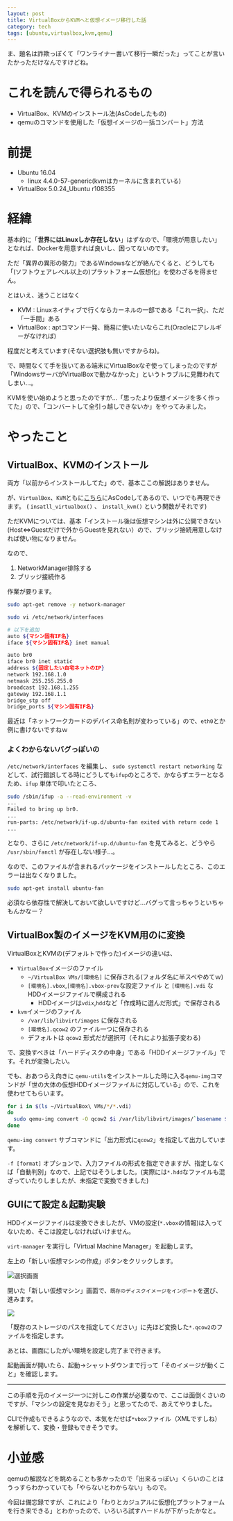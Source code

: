 ```yaml
---
layout: post
title: VirtualBoxからKVMへと仮想イメージ移行した話
category: tech
tags: [ubuntu,virtualbox,kvm,qemu]
---
```


ま、題名は詐欺っぽくて「ワンライナー書いて移行一瞬だった」ってことが言いたかっただけなんですけどね。

# これを読んで得られるもの

- VirtualBox、KVMのインストール法(AsCodeしたもの)
- qemuのコマンドを使用した「仮想イメージの一括コンバート」方法

# 前提

- Ubuntu 16.04
  - linux 4.4.0-57-generic(kvmはカーネルに含まれている)
- VirtualBox 5.0.24_Ubuntu r108355

# 経緯

基本的に「__世界にはLinuxしか存在しない__」はずなので、「環境が用意したい」となれば、Dockerを用意すれば良いし、困ってないのです。

ただ「異界の異形の勢力」であるWindowsなどが絡んでくると、どうしても「(ソフトウェアレベル以上の)プラットフォーム仮想化」を使わざるを得ません。

とはいえ、迷うことはなく

- KVM : Linuxネイティブで行くならカーネルの一部である「これ一択」、ただ「一手間」ある
- VirtualBox : aptコマンド一発、簡易に使いたいならこれ(Oracleにアレルギーがなければ)

程度だと考えています(そない選択肢も無いですからね)。

で、時間なくて手を抜いてある端末にVirtualBoxなぞ使ってしまったのですが「WindowsサーバがVirtualBoxで動かなかった」というトラブルに見舞われてしまい…。

KVMを使い始めようと思ったのですが…「思ったより仮想イメージを多く作ってた」ので、「コンバートして全引っ越しできないか」をやってみました。

# やったこと

## VirtualBox、KVMのインストール

両方「以前からインストールしてた」ので、基本ここの解説はありません。

が、`VirtualBox`、`KVM`ともに[こちら](https://github.com/kazuhito-m/dockers/blob/master/scripts/fabric_ubuntu_standard/fabfile.py)にAsCodeしてあるので、いつでも再現できます。 ( `insatll_virtualbox()` 、 `install_kvm()` という関数がそれです)

ただKVMについては、基本「インストール後は仮想マシンは外に公開できない(Host⇔Guestだけで外からGuestを見れない）ので、ブリッジ接続用意しなければ使い物になりません。

なので、

1. NetworkManager排除する
0. ブリッジ接続作る

作業が要ります。

```bash
sudo apt-get remove -y network-manager
```

```bash
sudo vi /etc/network/interfaces

# 以下を追加
auto ${マシン固有IF名}
iface ${マシン固有IF名} inet manual

auto br0
iface br0 inet static
address ${固定したい自宅ネットのIP}
network 192.168.1.0
netmask 255.255.255.0
broadcast 192.168.1.255
gateway 192.168.1.1
bridge_stp off
bridge_ports ${マシン固有IF名}
```

最近は「ネットワークカードのデバイス命名則が変わっている」ので、`eth0`とか例に書けないですねｗ

### よくわからないバグっぽいの

`/etc/network/interfaces` を編集し、 `sudo systemctl restart networking` などして、試行錯誤してる時にどうしても`ifup`のところで、かならずエラーとなるため、`ifup` 単体で叩いたところ、

```bash
sudo /sbin/ifup -a --read-environment -v
...
Failed to bring up br0.
...
run-parts: /etc/network/if-up.d/ubuntu-fan exited with return code 1
...
```

となり、さらに `/etc/network/if-up.d/ubuntu-fan` を見てみると、どうやら `/usr/sbin/fanctl` が存在しない様子…。

なので、このファイルが含まれるパッケージをインストールしたところ、このエラーは出なくなりました。

```bash
sudo apt-get install ubuntu-fan
```

必須なら依存性で解決しておいて欲しいですけど…バグって言っちゃうといちゃもんかなー？

## VirtualBox製のイメージをKVM用のに変換

VirtualBoxとKVMの(デフォルトで作った)イメージの違いは、

- `VirtualBox`イメージのファイル
  - `~/VirtualBox VMs/[環境名]` に保存される(フォルダ名に半スペやめてｗ)
  - `[環境名].vbox`,`[環境名].vbox-prev`な設定ファイル と `[環境名].vdi` なHDDイメージファイルで構成される
    - HDDイメージは`vdix`,`hdd`など「作成時に選んだ形式」で保存される
- `kvm`イメージのファイル
  - `/var/lib/libvirt/images` に保存される
  - `[環境名].qcow2` のファイル一つに保存される
  - デフォルトは `qcow2` 形式だが選択可（それにより拡張子変わる)

で、変換すべきは「ハードディスクの中身」である「HDDイメージファイル」です。それが変換したい。

でも、おあつらえ向きに `qemu-utils`をインストールした時に入る`qemu-img`コマンドが「世の大体の仮想HDDイメージファイルに対応している」ので、これを使わせてもらいます。

```bash
for i in $(ls ~/VirtualBox\ VMs/*/*.vdi)
do
  sudo qemu-img convert -O qcow2 $i /var/lib/libvirt/images/`basename ${i%.*}`.qcow2
done
```

`qemu-img convert` サブコマンドに「出力形式に`qcow2`」を指定して出力しています。

`-f [format]` オプションで、入力ファイルの形式を指定できますが、指定しなくば「自動判別」なので、上記ではそうしました。(実際には`*.hdd`なファイルも混ざっていたりしましたが、未指定で変換できました)

## GUIにて設定＆起動実験

HDDイメージファイルは変換できましたが、VMの設定(`*.vbox`の情報)は入ってないため、そこは設定しなければいけません。

`virt-manager` を実行し「Virtual Machine Manager」を起動します。

左上の「新しい仮想マシンの作成」ボタンをクリックします。

![選択画面](/images/2017-01-08-makemachine.png)

開いた「新しい仮想マシン」画面で、`既存のディスクイメージをインポート`を選び、進みます。

![](/images/2017-01-08-imageselect.png)

「既存のストレージのパスを指定してください」に先ほど変換した`*.qcow2`のファイルを指定します。

あとは、画面にしたがい環境を設定し完了まで行きます。

起動画面が開いたら、起動->シャットダウンまで行って「そのイメージが動くこと」を確認します。

---

この手順を元のイメージ一つに対しこの作業が必要なので、ここは面倒くさいのですが、「マシンの設定を見なおそう」と思ってたので、あえてやりました。

CLIで作成もできるようなので、本気をだせば`*vbox`ファイル（XMLですしね）を解析して、変換・登録もできそうです。

# 小並感

qemuの解説などを眺めることも多かったので「出来るっぽい」くらいのことはうっすらわかっていても「やらないとわからない」もので。

今回は備忘録ですが、これにより「わりとカジュアルに仮想化プラットフォームを行き来できる」とわかったので、いろいろ試すハードルが下がったかなと。
